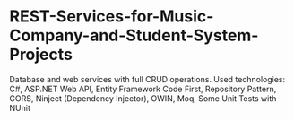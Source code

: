 # REST-Services-for-Music-Company-and-Student-System-Projects
Database and web services with full CRUD operations. Used technologies: C#, ASP.NET Web API, Entity Framework Code First, Repository Pattern, CORS, Ninject (Dependency Injector), OWIN, Moq, Some Unit Tests with NUnit
